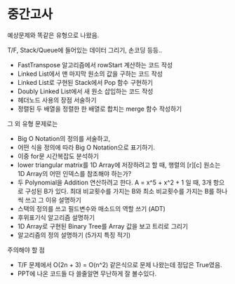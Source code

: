 # 중간고사

예상문제와 똑같은 유형으로 나왔음.

T/F, Stack/Queue에 들어있는 데이터 그리기, 손코딩 등등..

- FastTranspose 알고리즘에서 rowStart 계산하는 코드 작성
- Linked List에서 맨 마지막 원소의 값을 구하는 코드 작성
- Linked List로 구현된 Stack에서 Pop 함수 구현하기
- Doubly Linked List에서 새 원소 삽입하는 코드 작성
- 헤더노드 사용의 장점 서술하기
- 정렬된 두 배열을 정렬한 한 배열로 합치는 merge 함수 작성하기

그 외 유형 문제로는

- Big O Notation의 정의를 서술하고,
- 어떤 식을 정의에 따라 Big O Notation으로 표기하기.
- 이중 for문 시간복잡도 분석하기
- lower triangular matrix를 1D Array에 저장하려고 할 때, 행렬의 [r][c] 원소는 1D Array의 어떤 인덱스를 참조해야 하는가?
- 두 Polynomial을 Addition 연산하려고 한다. A = x^5 + x^2 + 1 일 때, 3개 항으로 구성된 B가 있다. 최대 비교횟수를 가지는 B와 최소 비교횟수를 가지는 B를 하나씩 쓰고 그 이유 설명하기
- 스택의 정의를 쓰고 필드변수와 매소드의 역할 쓰기 (ADT)
- 후위표기식 알고리즘 설명하기
- 1D Array로 구현된 Binary Tree를 Array 값을 보고 트리로 그리기
- 알고리즘의 정의 설명하기 (5가지 특징 적기)

주의해야 할 점

- T/F 문제에서 O(2n + 3) = O(n^2) 같은식으로 문제 나왔는데 정답은 True였음.
- PPT에 나온 코드들 다 쓸줄알면 무난하게 잘 볼수있다.